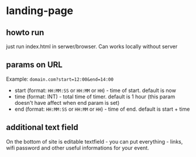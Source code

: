 # landing-page

## howto run

just run index.html in serwer/browser. Can works locally without server

## params on URL

Example: `domain.com?start=12:00&end=14:00`

* start (format: `HH:MM:SS` or `HH:MM` or `HH`) - time of start. default is now
* time (format: INT) - total time of timer. default is 1 hour (this param doesn't have affect when end param is set)
* end (format: `HH:MM:SS` or `HH:MM` or `HH`) - time of end. default is start + time

## additional text field

On the bottom of site is editable textfield - you can put everything - links, wifi password and other useful informations for your event.

